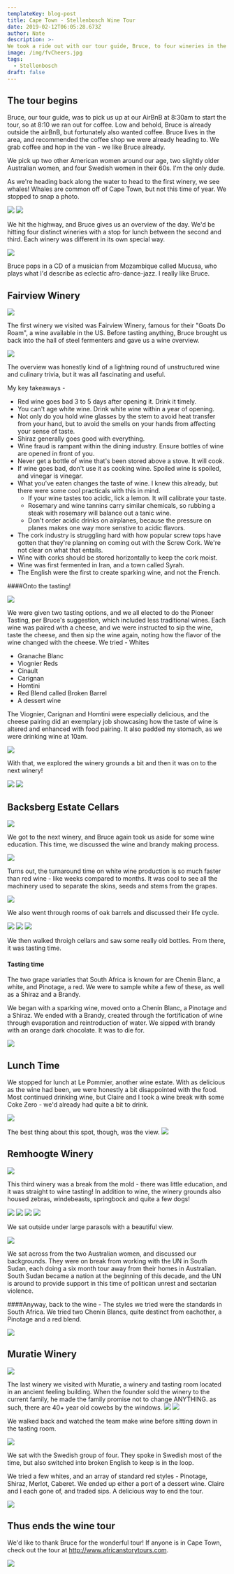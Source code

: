 ```yaml
---
templateKey: blog-post
title: Cape Town - Stellenbosch Wine Tour
date: 2019-02-12T06:05:28.673Z
author: Nate
description: >-
We took a ride out with our tour guide, Bruce, to four wineries in the Paarl, Franschhoek and Stellenbosch regions. We drank a lot, and learned even more. 
image: /img/fvCheers.jpg
tags:
  - Stellenbosch
draft: false
---
```


## The tour begins 

Bruce, our tour guide, was to pick us up at our AirBnB at 8:30am to start the tour, so at 8:10 we ran out for coffee. Low and behold, Bruce is already outside the airBnB, but fortunately also wanted coffee. Bruce lives in the area, and recommended the coffee shop we were already heading to. We grab coffee and hop in the van - we like Bruce already. 

We pick up two other American women around our age, two slightly older Australian women, and four Swedish women in their 60s. I'm the only dude. 

As we're heading back along the water to head to the first winery, we see whales! Whales are common off of Cape Town, but not this time of year. We stopped to snap a photo. 

![](/img/capeTown/whaleTail.jpg)
![](/img/capeTown/whaleTail2.jpg)

We hit the highway, and Bruce gives us an overview of the day. We'd be hitting four distinct wineries with a stop for lunch between the second and third. Each winery was different in its own special way. 

![](/img/capeTown/driveOut.jpg)

Bruce pops in a CD of a musician from Mozambique called Mucusa, who plays what I'd describe as eclectic afro-dance-jazz. I really like Bruce. 

## Fairview Winery 

![](/img/capeTown/fairviewCrest.jpg)

The first winery we visited was Fairview Winery, famous for their "Goats Do Roam", a wine available in the US. Before tasting anything, Bruce brought us back into the hall of steel fermenters and gave us a wine overview.

![](/img/capeTown/fvBruceIntro.jpg)

 The overview was honestly kind of a lightning round of unstructured wine and culinary trivia, but it was all fascinating and useful. 

My key takeaways - 
* Red wine goes bad 3 to 5 days after opening it. Drink it timely.
* You can't age white wine. Drink white wine within a year of opening. 
* Not only do you hold wine glasses by the stem to avoid heat transfer from your hand, but to avoid the smells on your hands from affecting your sense of taste. 
* Shiraz generally goes good with everything. 
* Wine fraud is rampant within the dining industry. Ensure bottles of wine are opened in front of you.
* Never get a bottle of wine that's been stored above a stove. It will cook. 
* If wine goes bad, don't use it as cooking wine. Spoiled wine is spoiled, and vinegar is vinegar. 
* What you've eaten changes the taste of wine. I knew this already, but there were some cool practicals with this in mind. 
    * If your wine tastes too acidic, lick a lemon. It will calibrate your taste. 
    * Rosemary and wine tannins carry similar chemicals, so rubbing a steak with rosemary will balance out a tanic wine.
    * Don't order acidic drinks on airplanes, because the pressure on planes makes one way more senstive to acidic flavors. 
* The cork industry is struggling hard with how popular screw tops have gotten that they're planning on coming out with the Screw Cork. We're not clear on what that entails. 
* Wine with corks should be stored horizontally to keep the cork moist. 
* Wine was first fermented in Iran, and a town called Syrah. 
* The English were the first to create sparking wine, and not the French. 

####Onto the tasting! 

![](/img/capeTown/fvMenuAndWine.jpg)

We were given two tasting options, and we all elected to do the Pioneer Tasting, per Bruce's suggestion, which included less traditional wines. Each wine was paired with a cheese, and we were instructed to sip the wine, taste the cheese, and then sip the wine again, noting how the flavor of the wine changed with the cheese. 
We tried - 
Whites
* Granache Blanc 
* Viognier 
Reds
* Cinault
* Carignan
* Homtini
* Red Blend called Broken Barrel 
* A dessert wine

The Viognier, Carignan and Homtini were especially delicious, and the cheese pairing did an exemplary job showcasing how the taste of wine is altered and enhanced with food pairing. It also padded my stomach, as we were drinking wine at 10am. 

![](/img/capeTown/fvCheers.jpg)

With that, we explored the winery grounds a bit and then it was on to the next winery!

![](/img/capeTown/fvFullFat.jpg)
![](/img/capeTown/fvGrounds.jpg)

## Backsberg Estate Cellars

![](/img/capeTown/bbSign.jpg)

We got to the next winery, and Bruce again took us aside for some wine education. This time, we discussed the wine and brandy making process. 

![](/img/capeTown/bbBruceBrandy.jpg)

Turns out, the turnaround time on white wine production is so much faster than red wine - like weeks compared to months. It was cool to see all the machinery used to separate the skins, seeds and stems from the grapes.

![](/img/capeTown/bbFermenters.jpg)

We also went through rooms of oak barrels and discussed their life cycle. 

![](/img/capeTown/bbBruceOak.jpg)
![](/img/capeTown/bbBarrelsAndLogo.jpg)
![](/img/capeTown/bbBabesAndWine.jpg)


We then walked throigh cellars and saw some really old bottles. From there, it was tasting time. 


#### Tasting time
The two grape variatles that South Africa is known for are Chenin Blanc, a white, and Pinotage, a red. We were to sample white a few of these, as well as a Shiraz and a Brandy. 

We began with a sparking wine, moved onto a Chenin Blanc, a Pinotage and a Shiraz. We ended with a Brandy, created through the fortification of wine through evaporation and reintroduction of water. We sipped with brandy with an orange dark chocolate. It was to die for. 

![](/img/capeTown/bbBrandy.jpg)

## Lunch Time
We stopped for lunch at Le Pommier, another wine estate. With as delicious as the wine had been, we were honestly a bit disappointed with the food. Most continued drinking wine, but Claire and I took a wine break with some Coke Zero - we'd already had quite a bit to drink. 

![](/img/capeTown/lunchLePommier.jpg)

The best thing about this spot, though, was the view. 
![](/img/capeTown/lunchView.jpg)

## Remhoogte Winery


![](/img/capeTown/RHLabels.jpg)

This third winery was a break from the mold - there was little education, and it was straight to wine tasting! In addition to wine, the winery grounds also housed zebras, windebeasts, springbock and quite a few dogs!


![](/img/capeTown/rhSigns.jpg)
![](/img/capeTown/rhWildebeast.jpg)
![](/img/capeTown/rhZebras.jpg)
![](/img/capeTown/rhDog.jpg)



We sat outside under large parasols with a beautiful view.

![](/img/capeTown/rhView.jpg)

We sat across from the two Australian women, and discussed our backgrounds. They were on break from working with the UN in South Sudan, each doing a six month tour away from their homes in Australian. South Sudan became a nation at the beginning of this decade, and the UN is around to provide support in this time of politican unrest and sectarian violence. 

####Anyway, back to the wine - 
The styles we tried were the standards in South Africa. We tried two Chenin Blancs, quite destinct from eachother, a Pinotage and a red blend. 

![](/img/capeTown/rhWineglass.jpg)

## Muratie Winery


![](/img/capeTown/muratieSign.jpg)

The last winery we visited with Muratie, a winery and tasting room located in an ancient feeling building. When the founder sold the winery to the current family, he made the family promise not to change ANYTHING. as such, there are 40+ year old cowebs by the windows. 
![](/img/capeTown/muratieBarrels.jpg)
![](/img/capeTown/muratieStainGlass.jpg)

We walked back and watched the team make wine before sitting down in the tasting room. 

![](/img/capeTown/muratieWineMaking.jpg)


We sat with the Swedish group of four. They spoke in Swedish most of the time, but also switched into broken English to keep is in the loop. 

We tried a few whites, and an array of standard red styles - Pinotage, Shiraz, Merlot, Caberet. We ended up either a port of a dessert wine. Claire and I each gone of, and traded sips. A delicious way to end the tour. 

![](/img/capeTown/muratieCheers.jpg)

## Thus ends the wine tour
We'd like to thank Bruce for the wonderful tour! 
If anyone is in Cape Town, check out the tour at http://www.africanstorytours.com.

![](/img/capeTown/busAndAussies.jpg)


